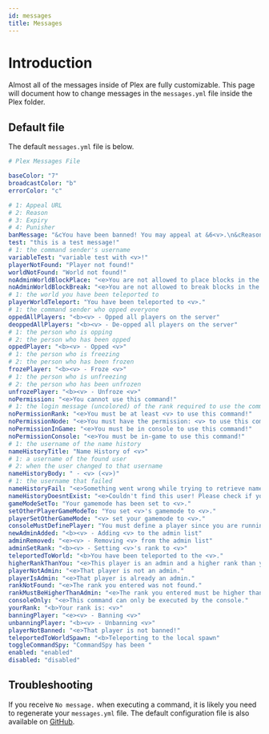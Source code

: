 ```yaml
---
id: messages
title: Messages
---
```


# Introduction
Almost all of the messages inside of Plex are fully customizable. This page will document how to change messages in the ```messages.yml``` file inside the Plex folder.

## Default file
The default `messages.yml` file is below.
```yaml title=/plugins/Plex/messages.yml
# Plex Messages File

baseColor: "7"
broadcastColor: "b"
errorColor: "c"

# 1: Appeal URL
# 2: Reason
# 3: Expiry
# 4: Punisher
banMessage: "&cYou have been banned! You may appeal at &6<v>.\n&cReason: &6<v>\n&cEnd date: &6<v>\n&cBanned by: &6<v>"
test: "this is a test message!"
# 1: the command sender's username
variableTest: "variable test with <v>!"
playerNotFound: "Player not found!"
worldNotFound: "World not found!"
noAdminWorldBlockPlace: "<e>You are not allowed to place blocks in the admin world!"
noAdminWorldBlockBreak: "<e>You are not allowed to break blocks in the admin world!"
# 1: the world you have been teleported to
playerWorldTeleport: "You have been teleported to <v>."
# 1: the command sender who opped everyone
oppedAllPlayers: "<b><v> - Opped all players on the server"
deoppedAllPlayers: "<b><v> - De-opped all players on the server"
# 1: the person who is opping
# 2: the person who has been opped
oppedPlayer: "<b><v> - Opped <v>"
# 1: the person who is freezing
# 2: the person who has been frozen
frozePlayer: "<b><v> - Froze <v>"
# 1: the person who is unfreezing
# 2: the person who has been unfrozen
unfrozePlayer: "<b><v> - Unfroze <v>"
noPermission: "<e>You cannot use this command!"
# 1: the login message (uncolored) of the rank required to use the command
noPermissionRank: "<e>You must be at least <v> to use this command!"
noPermissionNode: "<e>You must have the permission: <v> to use this command!"
noPermissionInGame: "<e>You must be in console to use this command!"
noPermissionConsole: "<e>You must be in-game to use this command!"
# 1: the username of the name history
nameHistoryTitle: "Name History of <v>"
# 1: a username of the found user
# 2: when the user changed to that username
nameHistoryBody: " - <v> (<v>)"
# 1: the username that failed
nameHistoryFail: "<e>Something went wrong while trying to retrieve name history of <v>! Try again later!"
nameHistoryDoesntExist: "<e>Couldn't find this user! Please check if your spelling was correct and this player exists"
gameModeSetTo: "Your gamemode has been set to <v>."
setOtherPlayerGameModeTo: "You set <v>'s gamemode to <v>."
playerSetOtherGameMode: "<v> set your gamemode to <v>."
consoleMustDefinePlayer: "You must define a player since you are running this command from console."
newAdminAdded: "<b><v> - Adding <v> to the admin list"
adminRemoved: "<e><v> - Removing <v> from the admin list"
adminSetRank: "<b><v> - Setting <v>'s rank to <v>"
teleportedToWorld: "<b>You have been teleported to the <v>."
higherRankThanYou: "<e>This player is an admin and a higher rank than you."
playerNotAdmin: "<e>That player is not an admin."
playerIsAdmin: "<e>That player is already an admin."
rankNotFound: "<e>The rank you entered was not found."
rankMustBeHigherThanAdmin: "<e>The rank you entered must be higher than Admin."
consoleOnly: "<e>This command can only be executed by the console."
yourRank: "<b>Your rank is: <v>"
banningPlayer: "<e><v> - Banning <v>"
unbanningPlayer: "<b><v> - Unbanning <v>"
playerNotBanned: "<e>That player is not banned!"
teleportedToWorldSpawn: "<b>Teleporting to the local spawn"
toggleCommandSpy: "CommandSpy has been "
enabled: "enabled"
disabled: "disabled"
```

## Troubleshooting
If you receive `No message.` when executing a command, it is likely you need to regenerate your `messages.yml` file. The default configuration file is also available on [GitHub](https://raw.githubusercontent.com/PlexDevelopment/Plex/master/src/main/resources/messages.yml).